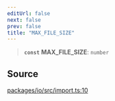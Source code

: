 ```yaml
---
editUrl: false
next: false
prev: false
title: "MAX_FILE_SIZE"
---
```


> **`const`** **MAX\_FILE\_SIZE**: `number`

## Source

[packages/io/src/import.ts:10](https://github.com/nodenogg-in/alpha-p2p/blob/d420d334028521cd4d3e88f86962ebfaad1f4292/packages/io/src/import.ts#L10)
